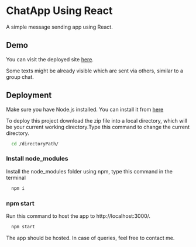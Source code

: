 
# ChatApp Using React

A simple message sending app using React.


## Demo

You can visit the deployed site [here](https://aaryaveerrjaput.netlify.app/).

Some texts might be already visible which are sent via others, similar to a group chat.


## Deployment


Make sure you have Node.js installed. You can install it from [here](https://nodejs.org/en/download/)

To deploy this project download the zip file into a local directory, which will be your current working directory.Type this command to change the current directory.

```bash
  cd /directoryPath/
```

### Install node_modules
Install the node_modules folder using npm, type this command in the terminal

```bash
  npm i
```

### npm start
Run this command to host the app to http://localhost:3000/.

```bash
  npm start
```
The app should be hosted. In case of queries, feel free to contact me.

